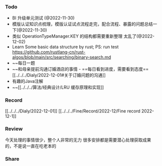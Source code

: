 
###  Todo
 - BI 升级单元测试 (@2022-11-30)
 - 模版认证知识点梳理，模版认证试点流程走完，配合流程、暴露的问题总结一下(@2022-11-30)
 - 类似 OperationTypeManager.KEY 的结构都需要重新整理 太乱了(@2022-12-02)
 - Learn Some basic data structure by rust; PS: run test https://github.com/rustlang-cn/rust-algos/blob/main/src/searching/binary-search.md
 - ~~每日一题
 - ~~和母亲提前沟通订婚酒店的事情 - ==每日看到进度，需要看到态度==[[../../../Dialy/2022-12-01#关于订婚问题的沟通]]
 - 有趣的Java注解
 - ~~[[../../../算法/经典设计/LRU 缓存原理和实现]]



### Record

[[../../../Dialy/2022-12-01]]
[[../../../Fine/Record/2022-12/Fine record 2022-12-1]]


### Review

今天处理的事情很少，整个人非常的无力
很多安排都是需要潜心处理获取成果的，不是说一直在吃老本的




### Share
